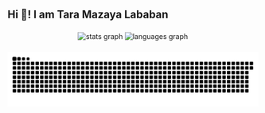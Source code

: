 <h2 align="left">Hi 👋! I am Tara Mazaya Lababan</h2>

###

<div align="center">
  <img src="https://github-readme-stats.vercel.app/api?username=taramazla&hide_title=false&hide_rank=true&show_icons=true&include_all_commits=true&count_private=true&disable_animations=false&theme=dark&locale=en&hide_border=false" height="150" alt="stats graph"  />
  <img src="https://github-readme-stats.vercel.app/api/top-langs?username=taramazla&locale=en&hide_title=false&layout=compact&card_width=320&include_all_commits=true&langs_count=8&theme=dark&hide_border=false" height="150" alt="languages graph"  />
</div>

###

<img src="https://raw.githubusercontent.com/taramazla/taramazla/output/snake.svg" alt="Snake animation" />

###